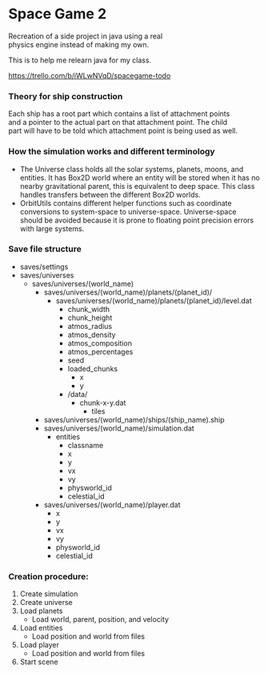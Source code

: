 # Space Game 2
Recreation of a side project in java using a real  
physics engine instead of making my own.

This is to help me relearn java for my class.

https://trello.com/b/iWLwNVqD/spacegame-todo

### Theory for ship construction
Each ship has a root part which contains a list of attachment points  
and a pointer to the actual part on that attachment point. The child  
part will have to be told which attachment point is being used as well.

### How the simulation works and different terminology
- The Universe class holds all the solar systems, planets, moons, and entities. It has Box2D world where an entity will be stored when it has no nearby gravitational parent, this is equivalent to deep space. This class handles transfers between the different Box2D worlds.
- OrbitUtils contains different helper functions such as coordinate conversions to system-space to universe-space. Universe-space should be avoided because it is prone to floating point precision errors with large systems.
  
### Save file structure
- saves/settings
- saves/universes
    - saves/universes/(world_name)
        - saves/universes/(world_name)/planets/(planet_id)/
            - saves/universes/(world_name)/planets/(planet_id)/level.dat
                - chunk_width
                - chunk_height
                - atmos_radius
                - atmos_density
                - atmos_composition
                - atmos_percentages
                - seed
                - loaded_chunks
                    - x
                    - y
                - /data/
                    - chunk-x-y.dat
                        - tiles
        - saves/universes/(world_name)/ships/(ship_name).ship
        - saves/universes/(world_name)/simulation.dat
            - entities
                - classname
                - x
                - y
                - vx
                - vy
                - physworld_id
                - celestial_id
        - saves/universes/(world_name)/player.dat
            - x
            - y
            - vx
            - vy
            - physworld_id
            - celestial_id

### Creation procedure:
1. Create simulation
2. Create universe
3. Load planets
    - Load world, parent, position, and velocity
4. Load entities
    - Load position and world from files
5. Load player
    - Load position and world from files
6. Start scene